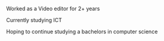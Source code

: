 Worked as a Video editor for 2+ years

Currently studying ICT

Hoping to continue studying a bachelors in computer science
